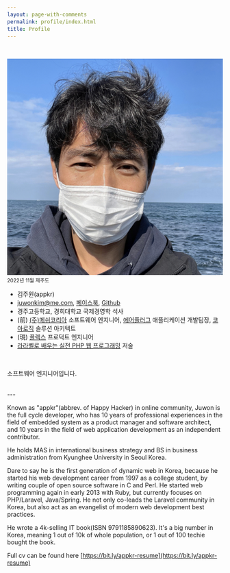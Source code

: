 ```yaml
---
layout: page-with-comments
permalink: profile/index.html
title: Profile
---
```

<br/>

<p class="text-center">
  <img src="/images/gravatar.jpg" alt="appkr" id="gravatar"/>
  <br>
  <small>2022년 11월 제주도</small>
</p>

-   김주원(appkr)
-   [juwonkim@me.com](mailto:juwonkim@me.com), [페이스북](https://www.facebook.com/juwonkimatmedotcom), [Github](https://github.com/appkr)
-   경주고등학교, 경희대학교 국제경영학 석사
-   (前) [(주)메쉬코리아](https://meshkorea.net) 소프트웨어 엔지니어, [에어플러그](http://www.airplug.com/) 애플리케이션 개발팀장, [코아로직](http://www.corelogic.co.kr) 솔루션 아키텍트
-   (現) [플렉스](https://flex.team/) 프로덕트 엔지니어
-   [라라벨로 배우는 실전 PHP 웹 프로그래밍](http://www.yes24.com/Product/Goods/33320248) 저술

<br/>

소프트웨어 엔지니어입니다. 

<br/>
---

Known as "appkr"(abbrev. of Happy Hacker) in online community, Juwon is the full cycle developer, who has 10 years of professional experiences in the field of embedded system as a product manager and software architect, and 10 years in the field of web application development as an independent contributor.

He holds MAS in international business strategy and BS in business administration from Kyunghee University in Seoul Korea.

Dare to say he is the first generation of dynamic web in Korea, because he started his web development career from 1997 as a college student, by writing couple of open source software in C and Perl.
He started web programming again in early 2013 with Ruby, but currently focuses on PHP/Laravel, Java/Spring. He not only co-leads the Laravel community in Korea, but also act as an evangelist of modern web development best practices.

He wrote a 4k-selling IT book(ISBN 9791185890623). It's a big number in Korea, meaning 1 out of 10k of whole population, or 1 out of 100 techie bought the book.

Full cv can be found here [https://bit.ly/appkr-resume](https://bit.ly/appkr-resume)
